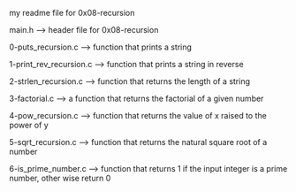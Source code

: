 my readme file for 0x08-recursion

main.h --> header file for 0x08-recursion

0-puts_recursion.c --> function that prints a string

1-print_rev_recursion.c --> function that prints a string in reverse

2-strlen_recursion.c --> function that returns the length of a string

3-factorial.c --> a function that returns the factorial of a given number

4-pow_recursion.c --> function that returns the value of x raised to the power of y

5-sqrt_recursion.c --> function that returns the natural square root of a number

6-is_prime_number.c --> function that returns 1 if the input integer is a prime number, other wise return 0
